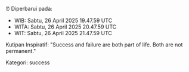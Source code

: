 ⏰ Diperbarui pada:
- WIB: Sabtu, 26 April 2025 19.47.59 UTC
- WITA: Sabtu, 26 April 2025 20.47.59 UTC
- WIT: Sabtu, 26 April 2025 21.47.59 UTC

Kutipan Inspiratif:
"Success and failure are both part of life. Both are not permanent."


Kategori: success

